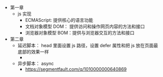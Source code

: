 - 第一章
    - js 实现
        - ECMAScript: 提供核心的语言功能
        - 文档对象模型 DOM： 提供访问和操作网页内容的方法和接口
        - 浏览器对象模型 BOM：提供与浏览器交互的方法和接口
- 第二章
    - 延迟脚本： head 里面设置 js 路径，设置 defer 属性和把 js 放在页面最底部的效果一样
        - <script type="text/javascript" defer="defer" src="examplel.js"></script>
    - 异步脚本： async
        - https://segmentfault.com/q/1010000000640869
